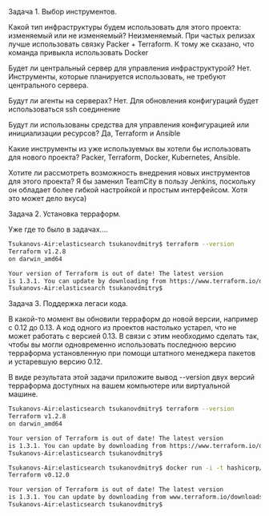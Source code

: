 Задача 1. Выбор инструментов.

Какой тип инфраструктуры будем использовать для этого проекта: изменяемый или не изменяемый?
Неизменяемый. При частых релизах лучше использовать связку Packer + Terraform. К тому же сказано, что команда привыкла использовать Docker

Будет ли центральный сервер для управления инфраструктурой?
Нет. Инструменты, которые планируется использовать, не требуют центрального сервера.

Будут ли агенты на серверах?
Нет. Для обновления конфигураций будет использоваться ssh соединение

Будут ли использованы средства для управления конфигурацией или инициализации ресурсов?
Да, Terraform и Ansible

Какие инструменты из уже используемых вы хотели бы использовать для нового проекта?
Packer, Terraform, Docker, Kubernetes, Ansible.

Хотите ли рассмотреть возможность внедрения новых инструментов для этого проекта?
Я бы заменил TeamCity в пользу Jenkins, поскольку он обладает более гибкой настройкой и простым интерфейсом. Хотя это может дело вкуса)

Задача 2. Установка терраформ.

Уже где то было в задачах....
```bash
Tsukanovs-Air:elasticsearch tsukanovdmitry$ terraform --version
Terraform v1.2.8
on darwin_amd64

Your version of Terraform is out of date! The latest version
is 1.3.1. You can update by downloading from https://www.terraform.io/downloads.html
Tsukanovs-Air:elasticsearch tsukanovdmitry$ 
```

Задача 3. Поддержка легаси кода.

В какой-то момент вы обновили терраформ до новой версии, например с 0.12 до 0.13. А код одного из проектов настолько устарел, что не может работать с версией 0.13. В связи с этим необходимо сделать так, чтобы вы могли одновременно использовать последнюю версию терраформа установленную при помощи штатного менеджера пакетов и устаревшую версию 0.12.

В виде результата этой задачи приложите вывод --version двух версий терраформа доступных на вашем компьютере или виртуальной машине.

```bash
Tsukanovs-Air:elasticsearch tsukanovdmitry$ terraform --version
Terraform v1.2.8
on darwin_amd64

Your version of Terraform is out of date! The latest version
is 1.3.1. You can update by downloading from https://www.terraform.io/downloads.html
Tsukanovs-Air:elasticsearch tsukanovdmitry$ 
```

```bash
Tsukanovs-Air:elasticsearch tsukanovdmitry$ docker run -i -t hashicorp/terraform:0.12.0 version
Terraform v0.12.0

Your version of Terraform is out of date! The latest version
is 1.3.1. You can update by downloading from www.terraform.io/downloads.html
Tsukanovs-Air:elasticsearch tsukanovdmitry$ 
```
